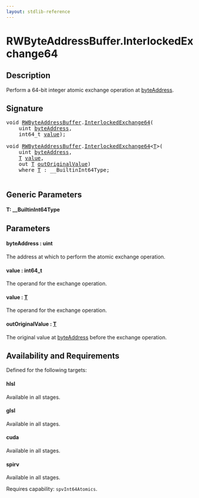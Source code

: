 ```yaml
---
layout: stdlib-reference
---
```


# RWByteAddressBuffer\.InterlockedExchange64

## Description

Perform a 64-bit integer atomic exchange operation at <span class='code'><a href="interlockedexchange64-0b.html#decl-byteAddress" class="code_param">byteAddress</a></span>.



## Signature 

<pre>
<span class="code_keyword">void</span> <a href="index.html" class="code_type">RWByteAddressBuffer</a>.<a href="interlockedexchange64-0b.html">InterlockedExchange64</a>(
    <span class="code_keyword">uint</span> <a href="interlockedexchange64-0b.html#decl-byteAddress" class="code_param">byteAddress</a>,
    int64_t <a href="interlockedexchange64-0b.html#decl-value" class="code_param">value</a>);

<span class="code_keyword">void</span> <a href="index.html" class="code_type">RWByteAddressBuffer</a>.<a href="interlockedexchange64-0b.html">InterlockedExchange64</a>&lt;<a href="interlockedexchange64-0b.html#typeparam-T" class="code_type">T</a>&gt;(
    <span class="code_keyword">uint</span> <a href="interlockedexchange64-0b.html#decl-byteAddress" class="code_param">byteAddress</a>,
    <a href="interlockedexchange64-0b.html#typeparam-T" class="code_type">T</a> <a href="interlockedexchange64-0b.html#decl-value" class="code_param">value</a>,
    <span class="code_keyword">out</span> <a href="interlockedexchange64-0b.html#typeparam-T" class="code_type">T</a> <a href="interlockedexchange64-0b.html#decl-outOriginalValue" class="code_param">outOriginalValue</a>)
    <span class='code_keyword'>where</span> <a href="interlockedexchange64-0b.html#typeparam-T" class="code_type">T</a> : __BuiltinInt64Type;

</pre>

## Generic Parameters

####  <a id="typeparam-T"></a>T: \_\_BuiltinInt64Type

## Parameters

####  <a id="decl-byteAddress"></a>byteAddress  : uint
The address at which to perform the atomic exchange operation.

####  <a id="decl-value"></a>value  : int64\_t
The operand for the exchange operation.

####  <a id="decl-value"></a>value  : [T](interlockedexchange64-0b.html#typeparam-T)
The operand for the exchange operation.

####  <a id="decl-outOriginalValue"></a>outOriginalValue  : [T](interlockedexchange64-0b.html#typeparam-T)
The original value at <span class='code'><a href="interlockedexchange64-0b.html#decl-byteAddress" class="code_param">byteAddress</a></span> before the exchange operation.


## Availability and Requirements

Defined for the following targets:

#### hlsl
Available in all stages.

#### glsl
Available in all stages.

#### cuda
Available in all stages.

#### spirv
Available in all stages.

Requires capability: `spvInt64Atomics`.


